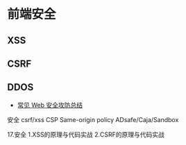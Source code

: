 # 前端安全

## XSS

## CSRF

## DDOS


- [常见 Web 安全攻防总结](https://zoumiaojiang.com/article/common-web-security/)



安全
csrf/xss
CSP
Same-origin policy
ADsafe/Caja/Sandbox


17.安全
1.XSS的原理与代码实战
2.CSRF的原理与代码实战